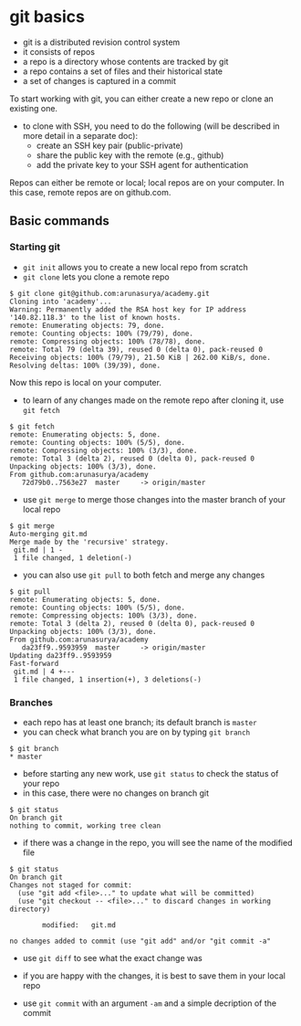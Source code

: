# git basics

- git is a distributed revision control system
- it consists of repos
- a repo is a directory whose contents are tracked by git
- a repo contains a set of files and their historical state
- a set of changes is captured in a commit

To start working with git, you can either create a new repo or clone an existing one.
- to clone with SSH, you need to do the following (will be described in more detail in a separate doc):
  - create an SSH key pair (public-private)
  - share the public key with the remote (e.g., github)
  - add the private key to your SSH agent for authentication

Repos can either be remote or local; local repos are on your computer.
In this case, remote repos are on github.com.

## Basic commands

### Starting git

- `git init` allows you to create a new local repo from scratch
- `git clone` lets you clone a remote repo

```
$ git clone git@github.com:arunasurya/academy.git
Cloning into 'academy'...
Warning: Permanently added the RSA host key for IP address '140.82.118.3' to the list of known hosts.
remote: Enumerating objects: 79, done.
remote: Counting objects: 100% (79/79), done.
remote: Compressing objects: 100% (78/78), done.
remote: Total 79 (delta 39), reused 0 (delta 0), pack-reused 0
Receiving objects: 100% (79/79), 21.50 KiB | 262.00 KiB/s, done.
Resolving deltas: 100% (39/39), done.
```
Now this repo is local on your computer.
- to learn of any changes made on the remote repo after cloning it, use `git fetch`
```
$ git fetch
remote: Enumerating objects: 5, done.
remote: Counting objects: 100% (5/5), done.
remote: Compressing objects: 100% (3/3), done.
remote: Total 3 (delta 2), reused 0 (delta 0), pack-reused 0
Unpacking objects: 100% (3/3), done.
From github.com:arunasurya/academy
   72d79b0..7563e27  master     -> origin/master
```

- use `git merge` to merge those changes into the master branch of your local repo
```
$ git merge
Auto-merging git.md
Merge made by the 'recursive' strategy.
 git.md | 1 -
 1 file changed, 1 deletion(-)
```
- you can also use `git pull` to both fetch and merge any changes
```
$ git pull
remote: Enumerating objects: 5, done.
remote: Counting objects: 100% (5/5), done.
remote: Compressing objects: 100% (3/3), done.
remote: Total 3 (delta 2), reused 0 (delta 0), pack-reused 0
Unpacking objects: 100% (3/3), done.
From github.com:arunasurya/academy
   da23ff9..9593959  master     -> origin/master
Updating da23ff9..9593959
Fast-forward
 git.md | 4 +---
 1 file changed, 1 insertion(+), 3 deletions(-)
```

### Branches

- each repo has at least one branch; its default branch is `master`
- you can check what branch you are on by typing `git branch`
```
$ git branch
* master
```

- before starting any new work, use `git status` to check the status of your repo
- in this case, there were no changes on branch git
```
$ git status
On branch git
nothing to commit, working tree clean
```
- if there was a change in the repo, you will see the name of the modified file
```
$ git status
On branch git
Changes not staged for commit:
  (use "git add <file>..." to update what will be committed)
  (use "git checkout -- <file>..." to discard changes in working directory)

        modified:   git.md

no changes added to commit (use "git add" and/or "git commit -a"
```
- use `git diff` to see what the exact change was

- if you are happy with the changes, it is best to save them in your local repo
- use `git commit` with an argument `-am` and a simple decription of the commit
